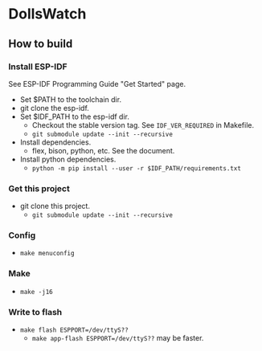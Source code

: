 # DollsWatch

## How to build

### Install ESP-IDF
See ESP-IDF Programming Guide "Get Started" page.
* Set $PATH to the toolchain dir.
* git clone the esp-idf.
* Set $IDF_PATH to the esp-idf dir.
  * Checkout the stable version tag. See `IDF_VER_REQUIRED` in Makefile.
  * `git submodule update --init --recursive`
* Install dependencies.
  * flex, bison, python, etc. See the document.
* Install python dependencies.
  * `python -m pip install --user -r $IDF_PATH/requirements.txt`

### Get this project
* git clone this project.
  * `git submodule update --init --recursive`

### Config
* `make menuconfig`

### Make
* `make -j16`

### Write to flash
* `make flash ESPPORT=/dev/ttyS??`
  * `make app-flash ESPPORT=/dev/ttyS??` may be faster.
